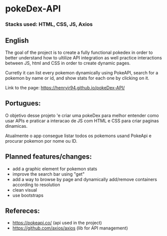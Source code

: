# pokeDex-API
### Stacks used: HTML, CSS, JS, Axios

## English
The goal of the project is to create a fully functional pokedex in order to better understand how to ultilize API integration as well practice interactions between JS, html and CSS in order to create dynamic pages.

Curretly it can list every pokemon dynamically using PokeAPI, search for a pokemon by name or id, and show stats for each one by clicking on it.

Link to the page: https://henryjr94.github.io/pokeDex-API/

## Portugues:
O objetivo desse projeto 'e criar uma pokeDex para melhor entender como usar APIs e praticar a interacao de JS com HTML e CSS para criar paginas dinamicas.

Atualmente o app consegue listar todos os pokemons usand PokeApi e procurar pokemon por nome ou ID.

## Planned features/changes:
- add a graphic element for pokemon stats
- improve the search bar using "get"
- add a way to browse by page and dynamically add/remove containers according to resolution
- clean visual
- use bootstraps

## Refereces:
- https://pokeapi.co/ (api used in the project)
- https://github.com/axios/axios (lib for API management)
